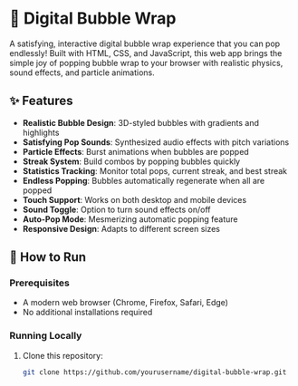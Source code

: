 # 🫧 Digital Bubble Wrap

A satisfying, interactive digital bubble wrap experience that you can pop endlessly! Built with HTML, CSS, and JavaScript, this web app brings the simple joy of popping bubble wrap to your browser with realistic physics, sound effects, and particle animations.

## ✨ Features

- **Realistic Bubble Design**: 3D-styled bubbles with gradients and highlights
- **Satisfying Pop Sounds**: Synthesized audio effects with pitch variations
- **Particle Effects**: Burst animations when bubbles are popped
- **Streak System**: Build combos by popping bubbles quickly
- **Statistics Tracking**: Monitor total pops, current streak, and best streak
- **Endless Popping**: Bubbles automatically regenerate when all are popped
- **Touch Support**: Works on both desktop and mobile devices
- **Sound Toggle**: Option to turn sound effects on/off
- **Auto-Pop Mode**: Mesmerizing automatic popping feature
- **Responsive Design**: Adapts to different screen sizes

## 🚀 How to Run

### Prerequisites
- A modern web browser (Chrome, Firefox, Safari, Edge)
- No additional installations required

### Running Locally
1. Clone this repository:
   ```bash
   git clone https://github.com/yourusername/digital-bubble-wrap.git
